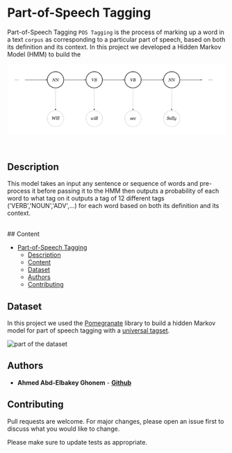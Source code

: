 # Part-of-Speech Tagging 

Part-of-Speech Tagging ```POS Tagging``` is the process of marking up a word in a text ```corpus``` as corresponding to a particular part of speech, based on both its definition and its context. In this project we developed a Hidden Markov Model (HMM) to build the 

![POS Tagging](/_post-hmm.png)


<br />

## Description
 
This model takes an input any sentence or sequence of words and pre-process it before passing it to the HMM then outputs a probability of each word to what tag on it outputs a tag of 12 different tags ('VERB','NOUN','ADV',...) for each word based on both its definition and its context.

<br />
## Content

- [Part-of-Speech Tagging](#part-of-speech-tagging)
  - [Description](#description)
  - [Content](#content)
  - [Dataset](#dataset)
  - [Authors](#authors)
  - [Contributing](#contributing)

## Dataset 

In this project we used the [Pomegranate](https://github.com/jmschrei/pomegranate) library to build a hidden Markov model for part of speech tagging with a [universal tagset](http://www.petrovi.de/data/universal.pdf).

![part of the dataset](https://i.ibb.co/XFv2J1G/Screen-Shot-2020-06-20-at-6-12-00-PM.png)
<br />



## Authors

- **Ahmed Abd-Elbakey Ghonem** - [**Github**](https://github.com/3ba2ii)


## Contributing
Pull requests are welcome. For major changes, please open an issue first to discuss what you would like to change.

Please make sure to update tests as appropriate.





